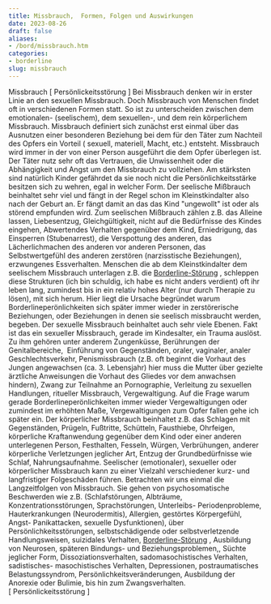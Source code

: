 ```yaml
---
title: Missbrauch,  Formen, Folgen und Auswirkungen
date: 2023-08-26
draft: false
aliases:
- /bord/missbrauch.htm
categories:
- borderline
slug: missbrauch
---
```

Missbrauch
[ Persönlickeitsstörung ]
Bei Missbrauch denken wir in erster Linie an
den sexuellen Missbrauch.
Doch Missbrauch von Menschen findet oft in
verschiedenen Formen statt. So ist zu unterscheiden zwischen dem emotionalen-
(seelischem), dem sexuellen-, und dem rein körperlichem Missbrauch.
Missbrauch definiert sich
zunächst erst einmal über das Ausnutzen einer besonderen Beziehung bei dem
für den Täter zum Nachteil des Opfers ein Vorteil ( sexuell, materiell, Macht,
etc.) entsteht.
Missbrauch wird immer in der von einer Person
ausgeführt die dem Opfer überlegen ist. Der Täter nutz sehr oft das Vertrauen,
die Unwissenheit oder die Abhängigkeit und Angst um den Missbrauch zu
vollziehen.
Am stärksten sind natürlich Kinder
gefährdet da sie noch nicht die Persönlichkeitsstärke besitzen sich zu
wehren, egal in welcher Form.
Der seelische Mißbrauch
beinhaltet sehr viel und fängt in der Regel schon im Kleinstkindalter also nach
der Geburt an. Er fängt damit an das das Kind "ungewollt" ist oder
als störend empfunden wird. Zum seelischen Mißbrauch zählen z.B. das Alleine
lassen, Liebesentzug, Gleichgültigkeit, nicht auf die Bedürfnisse des Kindes
eingehen, Abwertendes Verhalten gegenüber dem Kind, Erniedrigung, das
Einsperren (Stubenarrest), die Verspottung des anderen, das Lächerlichmachen
des anderen vor anderen Personen, das Selbstwertgefühl des anderen zerstören
(narzisstische Beziehungen), erzwungenes Essverhalten.
Menschen die ab dem Kleinstkindalter dem
seelischem Missbrauch unterlagen z.B. die [Borderline-Störung](https://borderliner.ch/bord/bord1/bord1.html) , schleppen diese
Strukturen (ich bin schuldig, ich habe es nicht anders verdient) oft ihr leben
lang, zumindest bis in ein relativ hohes Alter (nur durch Therapie zu
lösen), mit sich herum. Hier liegt die Ursache begründet warum
Borderlineperönlichkeiten sich später immer wieder in zerstörerische
Beziehungen, oder Beziehungen in denen sie seelisch missbraucht werden,
begeben.
Der sexuelle Missbrauch
beinhaltet auch sehr viele Ebenen. Fakt ist das ein sexueller Missbrauch, gerade
im Kindesalter, ein Trauma auslöst.
Zu ihm gehören unter anderem Zungenküsse,
Berührungen der Genitalbereiche,  Einführung von Gegenständen, oraler,
vaginaler, analer Geschlechtsverkehr, Penismissbrauch (z.B. oft beginnt die
Vorhaut des Jungen angewachsen (ca. 3. Lebensjahr) hier muss die Mutter über gezielte ärztliche Anweisungen die Vorhaut des Gliedes vor dem anwachsen
hindern),
Zwang zur Teilnahme an Pornographie, Verleitung zu sexuellen Handlungen, ritueller
Missbrauch, Vergewaltigung.
Auf die Frage warum gerade Borderlineperönlichkeiten
immer wieder Vergewaltigungen oder zumindest im erhöhten Maße, Vergewaltigungen zum Opfer fallen gehe ich später ein.
Der körperlicher
Missbrauch
beinhaltet z.B. das Schlagen
mit Gegenständen, Prügeln, Fußtritte, Schütteln, Fausthiebe,
Ohrfeigen, körperliche Kraftanwendung gegenüber dem Kind oder einer anderen
unterlegenen Person, Festhalten, Fesseln, Würgen, Verbrühungen, anderer
körperliche Verletzungen jeglicher Art, Entzug der Grundbedürfnisse wie
Schlaf, Nahrungsaufnahme.
Seelischer (emotionaler), sexueller oder körperlicher
Missbrauch kann zu
einer Vielzahl verschiedener kurz- und langfristiger Folgeschäden führen.
Betrachten wir uns einmal die Langzeitfolgen
von Missbrauch. Sie gehen von psychosomatische Beschwerden wie z.B. (Schlafstörungen,
Albträume, Konzentrationsstörungen, Sprachstörungen, Unterleibs-
Periodenprobleme, Hauterkrankungen (Neurodermitis), Allergien, gestörtes Körpergefühl, Angst- Panikattacken, sexuelle Dysfunktionen), über Persönlichkeitsstörungen, selbstschädigende oder
selbstverletzende Handlungsweisen, suizidales
Verhalten, [Borderline-Störung](https://borderliner.ch/bord/bord1/bord1.html) , Ausbildung von Neurosen, späteren Bindungs- und Beziehungsproblemen,, Süchte jeglicher Form,
Dissoziationsverhalten, sadomasochistisches Verhalten, sadistisches-
masochistisches Verhalten, Depressionen,
 postraumatisches
Belastungssyndrom,
Persönlichkeitsveränderungen, Ausbildung der Anorexie
oder Bulimie, bis hin zum Zwangsverhalten.
[ Persönlickeitsstörung ]

